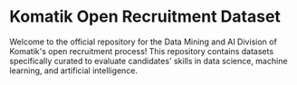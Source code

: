 # **Komatik Open Recruitment Dataset**
Welcome to the official repository for the Data Mining and AI Division of Komatik's open recruitment process! This repository contains datasets specifically curated to evaluate candidates' skills in data science, machine learning, and artificial intelligence.
